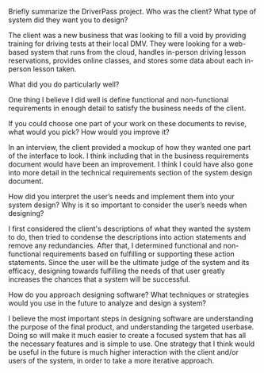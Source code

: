 Briefly summarize the DriverPass project. Who was the client? What type of system did they want you to design?

The client was a new business that was looking to fill a void by providing training for driving tests at their local DMV. They were looking for a web-based system that runs from the cloud, handles in-person driving lesson reservations, provides online classes, and stores some data about each in-person lesson taken.

What did you do particularly well?

One thing I believe I did well is define functional and non-functional requirements in enough detail to satisfy the business needs of the client.

If you could choose one part of your work on these documents to revise, what would you pick? How would you improve it?

In an interview, the client provided a mockup of how they wanted one part of the interface to look. I think including that in the business requirements document would have been an improvement. I think I could have also gone into more detail in the technical requirements section of the system design document.

How did you interpret the user’s needs and implement them into your system design? Why is it so important to consider the user’s needs when designing?

I first considered the client's descriptions of what they wanted the system to do, then tried to condense the descriptions into action statements and remove any redundancies. After that, I determined functional and non-functional requirements based on fulfilling or supporting these action statements. Since the user will be the ultimate judge of the system and its efficacy, designing towards fulfilling the needs of that user greatly increases the chances that a system will be successful.

How do you approach designing software? What techniques or strategies would you use in the future to analyze and design a system?

I believe the most important steps in designing software are understanding the purpose of the final product, and understanding the targeted userbase. Doing so will make it much easier to create a focused system that has all the necessary features and is simple to use. One strategy that I think would be useful in the future is much higher interaction with the client and/or users of the system, in order to take a more iterative approach.
